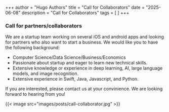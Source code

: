 +++
author = "Hugo Authors"
title = "Call for Collaborators"
date = "2025-06-08"
description = "Call for Collaborators"
tags = [
]
+++



### Call for partners/collaborators


We are a startup team working on several iOS and android apps and looking for partners who also want to start a business. We would like you to have the following background:

- Computer Science/Data Science/Business/Economics
- Passionate about startup and eager to learn new technical skills.
- Extensive knowledge or experience in deep learning, AI, large language models, and image recognition.
- Extensive experience in Swift, Java, Javascript, and Python.

If you are interested, please contact us at your convinience. We are looking forward to hearing from you!

{{< image src="images/posts/call-collaborator.jpg" >}}
